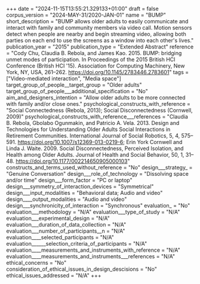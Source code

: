 +++
date = "2024-11-15T13:55:21.329133+01:00"
draft = false
corpus_version = "2024-MAY-31/2020-JAN-01"
name = "BUMP"
short_description = "BUMP allows older adults to easily communicate and interact with family and community members via video call. Motion sensors detect when people are nearby and begin streaming video, allowing both parties on each end to use the screens as a window into each other's lives."
publication_year = "2015"
publication_type = "Extended Abstract"
reference = "Cody Chu, Claudia B. Rebola, and James Kao. 2015. BUMP: bridging unmet modes of participation. In Proceedings of the 2015 British HCI Conference (British HCI '15). Association for Computing Machinery, New York, NY, USA, 261–262. https://doi.org/10.1145/2783446.2783601"
tags = ["Video-mediated interaction", "Media space"]
target_group_of_people__target_group = "Older adults"
target_group_of_people___additional_specification = "No"
aim_and_designers_intention = "Allow older adults to be more connected with family and/or close ones."
psychological_constructs_with_reference = "Social Connectedness (Rebola, 2013); Social Disconnectedness  (Cornwell, 2009)"
psychological_constructs_with_reference___references = "Claudia B. Rebola, Gbolabo Ogunmakin, and Patricio A. Vela. 2013. Design and Technologies for Understanding Older Adults Social Interactions in Retirement Communities. International Journal of Social Robotics, 5, 4, 575–591. https://doi.org/10.1007/s12369-013-0219-6; Erin York Cornwell and Linda J. Waite. 2009. Social Disconnectedness, Perceived Isolation, and Health among Older Adults. Journal of Health and Social Behavior, 50, 1, 31–48. https://doi.org/10.1177/002214650905000103"
constructs_and_terms_used_without_reference = "No"
design___strategy_ = "Genuine Conversation"
design___role_of_technology = "Dissolving space and/or time"
design___form_factor = "PC or laptop"
design___symmetry_of_interaction_devices = "Symmetrical"
design___input_modalities = "Behavioral data; Audio and video"
design____output_modalities = "Audio and video"
design___synchronicity_of_interaction = "Synchronous"
evaluation_ = "No"
evaluation___methodology = "N/A"
evaluation___type_of_study = "N/A"
evaluation___experimental_design = "N/A"
evaluation___duration_of_data_collection = "N/A"
evaluation___number_of_participants__n = "N/A"
evaluation____selected_participants = "N/A"
evaluation______selection_criteria_of_participants = "N/A"
evaluation____measurements_and_instruments_with_reference = "N/A"
evaluation____measurements_and_instruments___references = "N/A"
ethical_concerns = "No"
consideration_of_ethical_issues_in_design_descisions = "No"
ethical_issues_addressed = "N/A"
+++
